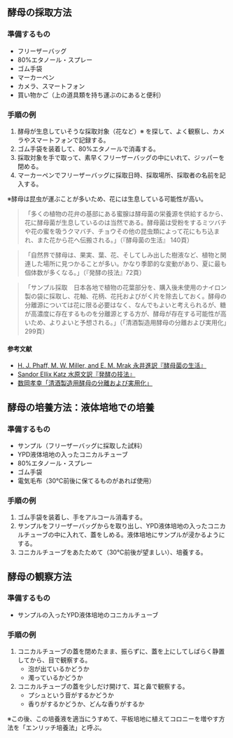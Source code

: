 ## 酵母の採取方法

### 準備するもの
- フリーザーバッグ
- 80%エタノール・スプレー
- ゴム手袋
- マーカーペン
- カメラ、スマートフォン
- 買い物かご（上の道具類を持ち運ぶのにあると便利）

### 手順の例
1. 酵母が生息していそうな採取対象（花など）※ を探して、よく観察し、カメラやスマートフォンで記録する。
1. ゴム手袋を装着して、80%エタノールで消毒する。
1. 採取対象を手で取って、素早くフリーザーバッグの中にいれて、ジッパーを閉める。
1. マーカーペンでフリーザーバッグに採取日時、採取場所、採取者の名前を記入する。
  
※酵母は昆虫が運ぶことが多いため、花には生息している可能性が高い。  
> 「多くの植物の花弁の基部にある蜜腺は酵母菌の栄養源を供給するから、花に酵母菌が生息しているのは当然である。酵母菌は受粉をするミツバチや花の蜜を吸うクマバチ、チョウその他の昆虫類によって花にもち込まれ、また花から花へ伝搬される。」（『酵母菌の生活』 140頁）

> 「自然界で酵母は、果実、葉、花、そしてしみ出した樹液など、植物と関連した場所に見つかることが多い。かなり季節的な変動があり、夏に最も個体数が多くなる。」（『発酵の技法』72頁）  

> 「サンプル採取　日本各地で植物の花葉部分を、購入後未使用のナイロン製の袋に採取し、花軸、花柄、花托およびがく片を除去しておく。酵母の分離源については花に限る必要はなく、なんでもよいと考えられるが、糖が高濃度に存在するものを分離源とする方が、酵母が存在する可能性が高いため、よりよいと予想される。」（「清酒製造用酵母の分離および実用化」299頁）  
  
#### 参考文献
- [H. J. Phaff, M. W. Miller, and E. M. Mrak 永井進訳『酵母菌の生活』](http://ci.nii.ac.jp/naid/110002777548)
- [Sandor Ellix Katz 水原文訳『発酵の技法』](http://www.oreilly.co.jp/books/9784873117638/)
- [数岡孝幸「清酒製造用酵母の分離および実用化」](http://ci.nii.ac.jp/naid/40020484553)
  
  
## 酵母の培養方法：液体培地での培養

### 準備するもの
- サンプル（フリーザーバッグに採取した試料）
- YPD液体培地の入ったコニカルチューブ
- 80%エタノール・スプレー
- ゴム手袋
- 電気毛布（30℃前後に保てるものがあれば使用）

### 手順の例
1. ゴム手袋を装着し、手をアルコール消毒する。
1. サンプルをフリーザーバッグからを取り出し、YPD液体培地の入ったコニカルチューブの中に入れて、蓋をしめる。液体培地にサンプルが浸かるようにする。
1. コニカルチューブをあたためて（30℃前後が望ましい）、培養する。
  
  
## 酵母の観察方法

### 準備するもの
- サンプルの入ったYPD液体培地のコニカルチューブ

### 手順の例
1. コニカルチューブの蓋を閉めたまま、振らずに、蓋を上にしてしばらく静置してから、目で観察する。
    - 泡が出ているかどうか
    - 濁っているかどうか
1. コニカルチューブの蓋を少しだけ開けて、耳と鼻で観察する。
    - プシュという音がするかどうか
    - 香りがするかどうか、どんな香りがするか

※この後、この培養液を適当にうすめて、平板培地に植えてコロニーを増やす方法を「エンリッチ培養法」と呼ぶ。
